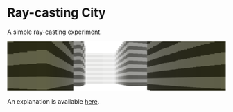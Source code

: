 # Ray-casting City

A simple ray-casting experiment.

![](https://github.com/Hope41/ray-casting-city/blob/main/image.png?raw=true)

An explanation is available [here](https://joachimford.uk/content/ray_casting_city.html).
